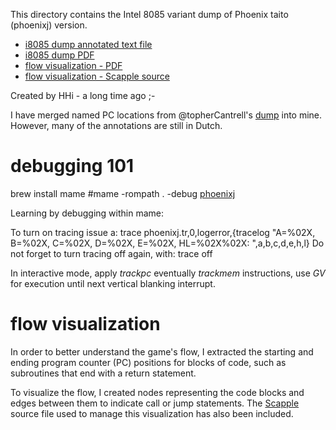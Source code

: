 This directory contains the Intel 8085 variant dump of Phoenix taito (phoenixj) version. 

- [i8085 dump annotated text file](./phoenixj.asm-may2025.txt)
- [i8085 dump PDF](./phoenixj.asm-may2025.txt.pdf)
- [flow visualization - PDF](./phoenixj-func-main2.pdf)
- [flow visualization - Scapple source](./phoenixj-func-main2.scap)

Created by HHi - a long time ago ;-

I have merged named PC locations from @topherCantrell's [dump](../Code.md) into mine. However, many of the annotations are still in Dutch.


# debugging 101
brew install mame
#mame -rompath . -debug [phoenixj](./phoenixj%20rom/phoenixj.zip)

Learning by debugging within mame:

To turn on tracing issue a:
trace phoenixj.tr,0,logerror,{tracelog "A=%02X, B=%02X, C=%02X, D=%02X, E=%02X, HL=%02X%02X:  ",a,b,c,d,e,h,l}
Do not forget to turn tracing off again, with: trace off

In interactive mode, apply *trackpc* eventually *trackmem* instructions, use *GV* for execution until next vertical blanking interrupt. 

# flow visualization
In order to better understand the game's flow, I extracted the starting and ending program counter (PC) positions for blocks of code, such as subroutines that end with a return statement.

To visualize the flow, I created nodes representing the code blocks and edges between them to indicate call or jump statements. The [Scapple](https://www.literatureandlatte.com/scapple/overview) source file used to manage this visualization has also been included.

